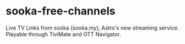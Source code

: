 # sooka-free-channels
Live TV Links from sooka (sooka.my), Astro's new streaming service. Playable through TiviMate and OTT Navigator.
